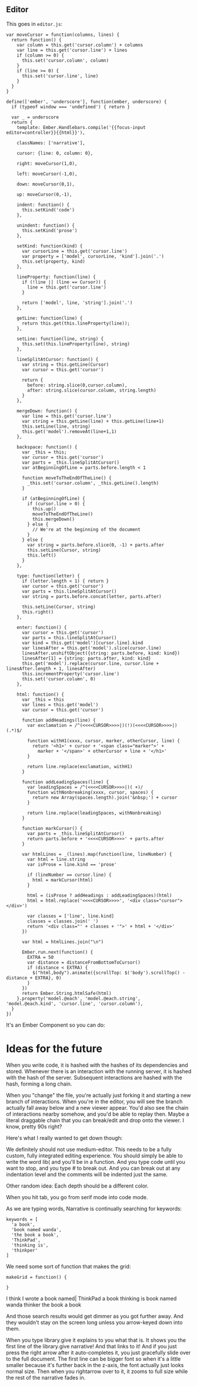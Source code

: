 Editor
------

This goes in `editor.js`:

    var moveCursor = function(columns, lines) {
      return function() {
        var column = this.get('cursor.column') + columns
        var line = this.get('cursor.line') + lines
        if (column >= 0) {
          this.set('cursor.column', column)
        }
        if (line >= 0) {
          this.set('cursor.line', line)
        }
      }
    }

    define(['ember', 'underscore'], function(ember, underscore) {
      if (typeof window === 'undefined') { return }

      var _ = underscore
      return {
        template: Ember.Handlebars.compile('{{focus-input editor=controller}}{{html}}'),

        classNames: ['narrative'],

        cursor: {line: 0, column: 0},

        right: moveCursor(1,0),

        left: moveCursor(-1,0),

        down: moveCursor(0,1),

        up: moveCursor(0,-1),

        indent: function() {
          this.setKind('code')
        },

        unindent: function() {
          this.setKind('prose')
        },

        setKind: function(kind) {
          var cursorLine = this.get('cursor.line')
          var property = ['model', cursorLine, 'kind'].join('.')
          this.set(property, kind)
        },

        lineProperty: function(line) {
          if (!line || (line == Cursor)) {
            line = this.get('cursor.line')
          }

          return ['model', line, 'string'].join('.')
        },

        getLine: function(line) {
          return this.get(this.lineProperty(line));
        },

        setLine: function(line, string) {
          this.set(this.lineProperty(line), string)
        },

        lineSplitAtCursor: function() {          
          var string = this.getLine(Cursor)
          var cursor = this.get('cursor')

          return {
            before: string.slice(0,cursor.column),
            after: string.slice(cursor.column, string.length)
          }
        },

        mergeDown: function() {
          var line = this.get('cursor.line')
          var string = this.getLine(line) + this.getLine(line+1)
          this.setLine(line, string)
          this.get('model').removeAt(line+1,1)
        },

        backspace: function() {
          var _this = this;
          var cursor = this.get('cursor')
          var parts = _this.lineSplitAtCursor()
          var atBeginningOfLine = parts.before.length < 1

          function moveToTheEndOfTheLine() { 
            _this.set('cursor.column', _this.getLine().length)
          }

          if (atBeginningOfLine) {
            if (cursor.line > 0) {
              this.up()
              moveToTheEndOfTheLine()
              this.mergeDown()
            } else {
              // We're at the beginning of the document
            }
          } else {
            var string = parts.before.slice(0, -1) + parts.after
            this.setLine(Cursor, string)
            this.left()
          }
        },

        type: function(letter) {
          if (letter.length < 1) { return }
          var cursor = this.get('cursor')
          var parts = this.lineSplitAtCursor()
          var string = parts.before.concat(letter, parts.after)

          this.setLine(Cursor, string)
          this.right()
        },

        enter: function() {
          var cursor = this.get('cursor')
          var parts = this.lineSplitAtCursor()
          var kind = this.get('model')[cursor.line].kind
          var linesAfter = this.get('model').slice(cursor.line)
          linesAfter.unshiftObject({string: parts.before, kind: kind})
          linesAfter[1] = {string: parts.after, kind: kind}
          this.get('model').replace(cursor.line, cursor.line + linesAfter.length + 1, linesAfter)
          this.incrementProperty('cursor.line')
          this.set('cursor.column', 0)
        },

        html: function() {
          var _this = this
          var lines = this.get('model')
          var cursor = this.get('cursor')

          function addHeadings(line) {
            var exclamation = /^(<<<<CURSOR>>>>|)(!)(<<<<CURSOR>>>>|)(.*)$/

            function withH1(xxxx, cursor, marker, otherCursor, line) {
              return '<h1>' + cursor + '<span class="marker">' + 
                marker + '</span>' + otherCursor + line + '</h1>'
            }

            return line.replace(exclamation, withH1)
          }

          function addLeadingSpaces(line) {
            var leadingSpaces = /^(<<<<CURSOR>>>>|)( +)/
            function withNonbreaking(xxxx, cursor, spaces) {
              return new Array(spaces.length).join('&nbsp;') + cursor
            }

            return line.replace(leadingSpaces, withNonbreaking)
          }

          function markCursor() {
            var parts = _this.lineSplitAtCursor()
            return parts.before + '<<<<CURSOR>>>>' + parts.after
          }

          var htmlLines = _(lines).map(function(line, lineNumber) {
            var html = line.string
            var isProse = line.kind == 'prose'

            if (lineNumber == cursor.line) {
              html = markCursor(html)
            }

            html = (isProse ? addHeadings : addLeadingSpaces)(html)
            html = html.replace('<<<<CURSOR>>>>', '<div class="cursor"></div>')

            var classes = ['line', line.kind]
            classes = classes.join(' ')
            return '<div class="' + classes + '">' + html + '</div>'
          })
          
          var html = htmlLines.join("\n")

          Ember.run.next(function() {
            EXTRA = 50
            var distance = distanceFromBottomToCursor()
            if (distance < EXTRA) {
              $("html,body").animate({scrollTop: $('body').scrollTop() - distance + EXTRA}, 0)
            }
          })
          return Ember.String.htmlSafe(html)
        }.property('model.@each', 'model.@each.string', 'model.@each.kind', 'cursor.line', 'cursor.column'),
      }
    })

It's an Ember Component so you can do:




Ideas for the future
====================

When you write code, it is hashed with the hashes of its dependencies and stored. Whenever there is an interaction with the running server, it is hashed with the hash of the server. Subsequent interactions are hashed with the hash, forming a long chain. 

When you "change" the file, you're actually just forking it and starting a new branch of interactions. When you're in the editor, you will see the branch actually fall away below and a new viewer appear. You'd also see the chain of interactions nearby somehow, and you'd be able to replay then. Maybe a literal draggable chain that you can break/edit and drop onto the viewer. I know, pretty 90s right?

Here's what I really wanted to get down though:

We definitely should not use medium-editor. This needs to be a fully custom, fully integrated editing experience. You should simply be able to write the word lib( and you'll be in a function. And you type code until you want to stop, and you type # to break out. And you can break out at any indentation level and the comments will be indented just the same.

Other random idea: Each depth should be a different color. 

When you hit tab, you go from serif mode into code mode.

As we are typing words, Narrative is continually searching for keywords:

    keywords = [
      'a book',
      'book named wanda',
      'the book a book',
      'ThinkPad',
      'thinking is',
      'thinkper'
    ]

We need some sort of function that makes the grid:

    makeGrid = function() {

    }

I think I wrote a book named|
  ThinkPad      a book
  thinking is     book named wanda
  thinker     the book a book

And those search results would get dimmer as you got further away. And they wouldn't stay on the screen long unless you arrow-keyed down into them.

When you type library.give it explains to you what that is. It shows you the first line of the library.give narrative! And that links to it! And if you just press the right arrow after it auto-completes it, you just gracefully slide over to the full document. The first line can be bigger font so when it's a little smaller because it's further back in the z-axis, the font actually just looks normal size. Then when you rightarrow over to it, it zooms to full size while the rest of the narrative fades in.



